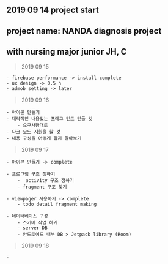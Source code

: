 ## 2019  09 14 project start

## project name: NANDA diagnosis project
## with nursing major junior JH, C

> 2019 09 15

    - firebase performance -> install complete
    - ux design -> 0.5 h
    - admob setting -> later

> 2019 09 16

    - 아이콘 만들기
    - 대략적인 내용있는 프레그 먼트 만들 것
        - 요구사항대로 
    - 다크 모드 지원을 할 것
    - 내용 구성을 어떻게 할지 알아보기
    
> 2019 09 17     
    
    - 아이콘 만들기 -> complete
    
    - 프로그램 구조 정하기
        -  activity 구조 정하기
        - fragment 구조 찾기
    
    - viewpager 사용하기 -> complete
        - todo detail fragment making
        
    - 데이터베이스 구성
        - 스키마 작업 하기
        - server DB
        - 안드로이드 내부 DB > Jetpack library (Room)
        
> 2019 09 18
    
    - 